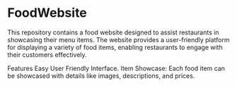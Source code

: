 # FoodWebsite
This repository contains a food website designed to assist restaurants in showcasing their menu items. The website provides a user-friendly platform for displaying a variety of food items, enabling restaurants to engage with their customers effectively.

Features
Easy User Friendly Interface.
Item Showcase: Each food item can be showcased with details like images, descriptions, and prices.
